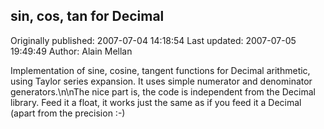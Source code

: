 ## sin, cos, tan for Decimal 
Originally published: 2007-07-04 14:18:54 
Last updated: 2007-07-05 19:49:49 
Author: Alain Mellan 
 
Implementation of sine, cosine, tangent functions for Decimal arithmetic, using Taylor series expansion. It uses simple numerator and denominator generators.\n\nThe nice part is, the code is independent from the Decimal library. Feed it a float, it works just the same as if you feed it a Decimal (apart from the precision :-)